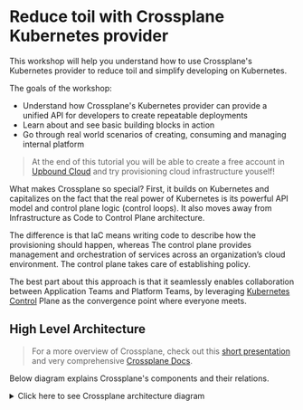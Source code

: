 # Reduce toil with Crossplane Kubernetes provider

This workshop will help you understand how to use Crossplane's Kubernetes
provider to reduce toil and simplify developing on Kubernetes.

The goals of the workshop:

- Understand how Crossplane's Kubernetes provider can provide a unified API for developers to create repeatable deployments
- Learn about and see basic building blocks in action
- Go through real world scenarios of creating, consuming and managing internal
  platform

> At the end of this tutorial you will be able to create a free account in
> [Upbound Cloud](https://www.upbound.io/) and try provisioning cloud
> infrastructure youself!

What makes Crossplane so special? First, it builds on Kubernetes and capitalizes
on the fact that the real power of Kubernetes is its powerful API model and
control plane logic (control loops). It also moves away from Infrastructure as
Code to Control Plane architecture. 

The difference is that IaC means writing code to describe how the provisioning
should happen, whereas The control plane provides management and orchestration
of services across an organization’s cloud environment. The control plane takes
care of establishing policy.

The best part about this approach is that it seamlessly enables collaboration
between Application Teams and Platform Teams, by leveraging
[Kubernetes Control](https://containerjournal.com/kubeconcnc/kubernetes-true-superpower-is-its-control-plane/)
Plane as the convergence point where everyone meets.

## High Level Architecture

> For a more overview of Crossplane, check out this
> [short presentation](https://slides.com/decoder/crossplane) and very
> comprehensive [Crossplane Docs](https://crossplane.io/docs).

Below diagram explains Crossplane's components and their relations.

<details>
    <summary>Click here to see Crossplane architecture diagram</summary>

![crossplane-components](http://www.plantuml.com/plantuml/proxy?cache=yes&src=https://raw.githubusercontent.com/Piotr1215/crossplane-demo/master/diagrams/crossplane-components.puml&fmt=png)

</details>

